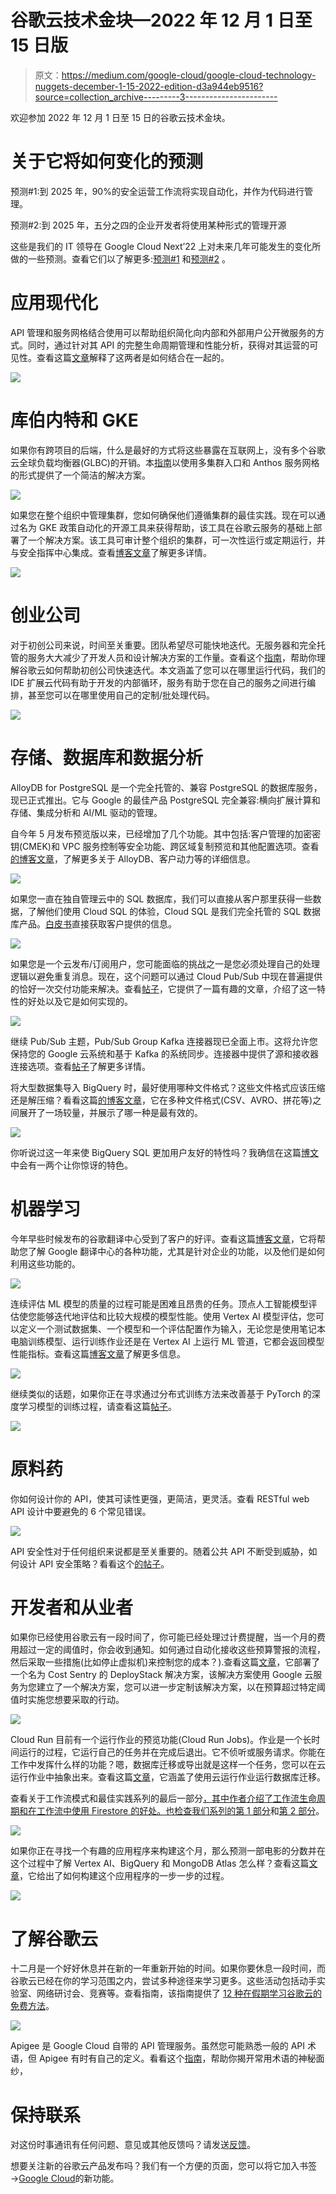 # 谷歌云技术金块—2022 年 12 月 1 日至 15 日版

> 原文：<https://medium.com/google-cloud/google-cloud-technology-nuggets-december-1-15-2022-edition-d3a944eb9516?source=collection_archive---------3----------------------->

欢迎参加 2022 年 12 月 1 日至 15 日的谷歌云技术金块。

# **关于它将如何变化的预测**

预测#1:到 2025 年，90%的安全运营工作流将实现自动化，并作为代码进行管理。

预测#2:到 2025 年，五分之四的企业开发者将使用某种形式的管理开源

这些是我们的 IT 领导在 Google Cloud Next’22 上对未来几年可能发生的变化所做的一些预测。查看它们以了解更多:[预测#1](https://cloud.google.com/blog/products/identity-security/it-prediction-vast-majority-of-security-operations-workloads-will-be-automated) 和[预测#2](https://cloud.google.com/blog/products/open-source/predicting-the-rise-of-curated-open-source) 。

# **应用现代化**

API 管理和服务网格结合使用可以帮助组织简化向内部和外部用户公开微服务的方式。同时，通过针对其 API 的完整生命周期管理和性能分析，获得对其运营的可见性。查看这篇[文章](https://cloud.google.com/blog/products/application-modernization/api-management-and-service-mesh-go-together)解释了这两者是如何结合在一起的。

![](img/a3238f97a91a325cb1f2f29f79e7b8d7.png)

# **库伯内特和 GKE**

如果你有跨项目的后端，什么是最好的方式将这些暴露在互联网上，没有多个谷歌云全球负载均衡器(GLBC)的开销。本[指南](https://cloud.google.com/blog/topics/developers-practitioners/centralized-multi-cluster-ingress-anthos-service-mesh)以使用多集群入口和 Anthos 服务网格的形式提供了一个简洁的解决方案。

![](img/ece712aaf2e08c2a2408fd7e6dc2630c.png)

如果您在整个组织中管理集群，您如何确保他们遵循集群的最佳实践。现在可以通过名为 GKE 政策自动化的开源工具来获得帮助，该工具在谷歌云服务的基础上部署了一个解决方案。该工具可审计整个组织的集群，可一次性运行或定期运行，并与安全指挥中心集成。查看[博客文章](https://cloud.google.com/blog/topics/developers-practitioners/auditing-gke-clusters-across-entire-organization)了解更多详情。

![](img/c0344afd3c90588931200d153d9e9be6.png)

# **创业公司**

对于初创公司来说，时间至关重要。团队希望尽可能快地迭代。无服务器和完全托管的服务大大减少了开发人员和设计解决方案的工作量。查看这个[指南](https://cloud.google.com/blog/topics/startups/use-serverless-tech-to-iterate-quickly-in-a-startup-environment)，帮助你理解谷歌云如何帮助初创公司快速迭代。本文涵盖了您可以在哪里运行代码，我们的 IDE 扩展云代码有助于开发的内部循环，服务有助于您在自己的服务之间进行编排，甚至您可以在哪里使用自己的定制/批处理代码。

![](img/e59c978739c03835e02b11f9da5532d3.png)

# **存储、数据库和数据分析**

AlloyDB for PostgreSQL 是一个完全托管的、兼容 PostgreSQL 的数据库服务，现已正式推出。它与 Google 的最佳产品 PostgreSQL 完全兼容:横向扩展计算和存储、集成分析和 AI/ML 驱动的管理。

自今年 5 月发布预览版以来，已经增加了几个功能。其中包括:客户管理的加密密钥(CMEK)和 VPC 服务控制等安全功能、跨区域复制预览和其他配置选项。查看[的博客文章](https://cloud.google.com/blog/products/databases/announcing-the-general-availability-of-alloydb-for-postgresql)，了解更多关于 AlloyDB、客户动力等的详细信息。

![](img/453be97cb7725cc79dbdb16b0fefaad1.png)

如果您一直在独自管理云中的 SQL 数据库，我们可以直接从客户那里获得一些数据，了解他们使用 Cloud SQL 的体验，Cloud SQL 是我们完全托管的 SQL 数据库产品。[白皮书](https://cloud.google.com/blog/products/databases/the-business-value-of-cloud-sql)直接获取客户提供的信息。

![](img/2746035d9ff36c9661790d4c0d28f428.png)

如果您是一个云发布/订阅用户，您可能面临的挑战之一是您必须处理自己的处理逻辑以避免重复消息。现在，这个问题可以通过 Cloud Pub/Sub 中现在普遍提供的恰好一次交付功能来解决。查看[帖子](https://cloud.google.com/blog/products/data-analytics/cloud-pub-sub-exactly-once-delivery-feature-is-now-ga)，它提供了一篇有趣的文章，介绍了这一特性的好处以及它是如何实现的。

![](img/54d8a9589d6322ac07922cef5e02faa9.png)

继续 Pub/Sub 主题，Pub/Sub Group Kafka 连接器现已全面上市。这将允许您保持您的 Google 云系统和基于 Kafka 的系统同步。连接器中提供了源和接收器连接选项。查看[帖子](https://cloud.google.com/blog/products/data-analytics/pubsub-group-kafka-connector-is-now-ga)了解更多详情。

将大型数据集导入 BigQuery 时，最好使用哪种文件格式？这些文件格式应该压缩还是解压缩？看看这篇[的博客文章](https://cloud.google.com/blog/products/data-analytics/performance-considerations-for-loading-data-into-bigquery)，它在多种文件格式(CSV、AVRO、拼花等)之间展开了一场较量，并展示了哪一种是最有效的。

![](img/a65910770d76515e4a01eb657e1dd776.png)

你听说过这一年来使 BigQuery SQL 更加用户友好的特性吗？我确信在这篇[博文](https://cloud.google.com/blog/topics/developers-practitioners/year-review-bigquery-user-friendly-sql)中会有一两个让你惊讶的特色。

# **机器学习**

今年早些时候发布的谷歌翻译中心受到了客户的好评。查看这篇[博客文章](https://cloud.google.com/blog/products/ai-machine-learning/a-closer-look-at-translation-hub)，它将帮助您了解 Google 翻译中心的各种功能，尤其是针对企业的功能，以及他们是如何利用这些功能的。

![](img/c10a716732ea1ba5f53a2f969f80d856.png)

连续评估 ML 模型的质量的过程可能是困难且昂贵的任务。顶点人工智能模型评估使您能够迭代地评估和比较大规模的模型性能。使用 Vertex AI 模型评估，您可以定义一个测试数据集、一个模型和一个评估配置作为输入，无论您是使用笔记本电脑训练模型、运行训练作业还是在 Vertex AI 上运行 ML 管道，它都会返回模型性能指标。查看这篇[博客文章](https://cloud.google.com/blog/topics/developers-practitioners/improving-model-quality-scale-vertex-ai-model-evaluation)了解更多信息。

![](img/5815f7b4e265d893a63cafac5e3e6606.png)

继续类似的话题，如果你正在寻求通过分布式训练方法来改善基于 PyTorch 的深度学习模型的训练过程，请查看这篇[帖子](https://cloud.google.com/blog/products/ai-machine-learning/efficient-pytorch-training-with-vertex-ai)。

![](img/9e7679ae915cc4441aa26bfa45fb4541.png)

# **原料药**

你如何设计你的 API，使其可读性更强，更简洁，更灵活。查看 RESTful web API 设计中要避免的 6 个常见错误。

![](img/5305baca251b3976917524b2cbb62fc1.png)

API 安全性对于任何组织来说都是至关重要的。随着公共 API 不断受到威胁，如何设计 API 安全策略？看看这个[的帖子](https://cloud.google.com/blog/products/identity-security/build-your-api-security-strategy-on-these-4-pillars)。

# **开发者和从业者**

如果你已经使用谷歌云有一段时间了，你可能已经处理过计费提醒，当一个月的费用超过一定的阈值时，你会收到通知。如何通过自动化接收这些预算警报的流程，然后采取一些措施(比如停止虚拟机)来控制您的成本？).查看这篇[文章](https://cloud.google.com/blog/topics/developers-practitioners/using-budgets-automate-cost-controls)，它部署了一个名为 Cost Sentry 的 DeployStack 解决方案，该解决方案使用 Google 云服务为您建立了一个解决方案，您可以进一步定制该解决方案，以在预算超过特定阈值时实施您想要采取的行动。

![](img/f9b3b14f2c541de76302f2b6d01f1203.png)

Cloud Run 目前有一个运行作业的预览功能(Cloud Run Jobs)。作业是一个长时间运行的过程，它运行自己的任务并在完成后退出。它不侦听或服务请求。你能在工作中发挥什么样的功能？嗯，数据库迁移或导出就是这样一个任务，您可以在云运行作业中抽象出来。查看这篇[文章](https://cloud.google.com/blog/topics/developers-practitioners/running-database-migrations-cloud-run-jobs)，它涵盖了使用云运行作业运行数据库迁移。

查看关于工作流模式和最佳实践系列的最后一部分[，其中作者介绍了工作流生命周期和在工作流中使用 Firestore 的好处。也检查我们系列的](https://cloud.google.com/blog/topics/developers-practitioners/workflows-patterns-and-best-practices-part-3)[第 1 部分](https://cloud.google.com/blog/topics/developers-practitioners/workflows-patterns-and-best-practices-part-1)和[第 2 部分](https://cloud.google.com/blog/topics/developers-practitioners/workflows-patterns-and-best-practices-part-2)。

![](img/276b72d9f3510500f9ffb764aada765a.png)

如果你正在寻找一个有趣的应用程序来构建这个月，那么预测一部电影的分数并在这个过程中了解 Vertex AI、BigQuery 和 MongoDB Atlas 怎么样？查看这篇[文章](https://cloud.google.com/blog/topics/developers-practitioners/movie-score-prediction-bigquery-vertex-ai-and-mongodb-atlas)，它给出了如何构建这个应用程序的一步一步的过程。

![](img/f1fef96838bf0af6fd2fc651d36f481f.png)

# **了解谷歌云**

十二月是一个好好休息并在新的一年重新开始的时间。如果你要休息一段时间，而谷歌云已经在你的学习范围之内，尝试多种途径来学习更多。这些活动包括动手实验室、网络研讨会、竞赛等。查看指南，该指南提供了 [12 种在假期学习谷歌云的免费方法](https://cloud.google.com/blog/topics/training-certifications/cloud-skills-training-for-hot-tech-careers)。

![](img/f13763a21f355fc7de9123f1c84d4e4f.png)

Apigee 是 Google Cloud 自带的 API 管理服务。虽然您可能熟悉一般的 API 术语，但 Apigee 有时有自己的定义。看看这个[指南](https://cloud.google.com/blog/products/api-management/understanding-commonly-used-apigee-terms)，帮助你揭开常用术语的神秘面纱，

# 保持联系

对这份时事通讯有任何问题、意见或其他反馈吗？请发送[反馈](https://forms.gle/UAsAS7YLxYSBTNBy9)。

想要关注新的谷歌云产品发布吗？我们有一个方便的页面，您可以将它加入书签→[Google Cloud](https://bit.ly/3umz3cA?utm_source=ext&utm_medium=partner&utm_campaign=CDR_rom_gcp_gcptechnuggets_feb-a-2022_021622&utm_content=-)的新功能。